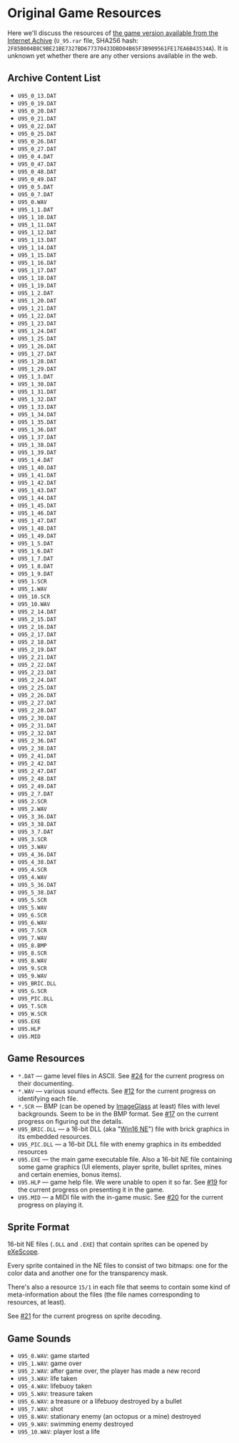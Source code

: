 Original Game Resources
=======================

Here we'll discuss the resources of [the game version available from the Internet Achive][archive.u95] (`U_95.rar` file, SHA256 hash: `2F85B004B8C9BE21BE7327BD677370433DBD04B65F3B909561FE17EA6B43534A`). It is unknown yet whether there are any other versions available in the web.

Archive Content List
--------------------

- `U95_0_13.DAT`
- `U95_0_19.DAT`
- `U95_0_20.DAT`
- `U95_0_21.DAT`
- `U95_0_22.DAT`
- `U95_0_25.DAT`
- `U95_0_26.DAT`
- `U95_0_27.DAT`
- `U95_0_4.DAT`
- `U95_0_47.DAT`
- `U95_0_48.DAT`
- `U95_0_49.DAT`
- `U95_0_5.DAT`
- `U95_0_7.DAT`
- `U95_0.WAV`
- `U95_1_1.DAT`
- `U95_1_10.DAT`
- `U95_1_11.DAT`
- `U95_1_12.DAT`
- `U95_1_13.DAT`
- `U95_1_14.DAT`
- `U95_1_15.DAT`
- `U95_1_16.DAT`
- `U95_1_17.DAT`
- `U95_1_18.DAT`
- `U95_1_19.DAT`
- `U95_1_2.DAT`
- `U95_1_20.DAT`
- `U95_1_21.DAT`
- `U95_1_22.DAT`
- `U95_1_23.DAT`
- `U95_1_24.DAT`
- `U95_1_25.DAT`
- `U95_1_26.DAT`
- `U95_1_27.DAT`
- `U95_1_28.DAT`
- `U95_1_29.DAT`
- `U95_1_3.DAT`
- `U95_1_30.DAT`
- `U95_1_31.DAT`
- `U95_1_32.DAT`
- `U95_1_33.DAT`
- `U95_1_34.DAT`
- `U95_1_35.DAT`
- `U95_1_36.DAT`
- `U95_1_37.DAT`
- `U95_1_38.DAT`
- `U95_1_39.DAT`
- `U95_1_4.DAT`
- `U95_1_40.DAT`
- `U95_1_41.DAT`
- `U95_1_42.DAT`
- `U95_1_43.DAT`
- `U95_1_44.DAT`
- `U95_1_45.DAT`
- `U95_1_46.DAT`
- `U95_1_47.DAT`
- `U95_1_48.DAT`
- `U95_1_49.DAT`
- `U95_1_5.DAT`
- `U95_1_6.DAT`
- `U95_1_7.DAT`
- `U95_1_8.DAT`
- `U95_1_9.DAT`
- `U95_1.SCR`
- `U95_1.WAV`
- `U95_10.SCR`
- `U95_10.WAV`
- `U95_2_14.DAT`
- `U95_2_15.DAT`
- `U95_2_16.DAT`
- `U95_2_17.DAT`
- `U95_2_18.DAT`
- `U95_2_19.DAT`
- `U95_2_21.DAT`
- `U95_2_22.DAT`
- `U95_2_23.DAT`
- `U95_2_24.DAT`
- `U95_2_25.DAT`
- `U95_2_26.DAT`
- `U95_2_27.DAT`
- `U95_2_28.DAT`
- `U95_2_30.DAT`
- `U95_2_31.DAT`
- `U95_2_32.DAT`
- `U95_2_36.DAT`
- `U95_2_38.DAT`
- `U95_2_41.DAT`
- `U95_2_42.DAT`
- `U95_2_47.DAT`
- `U95_2_48.DAT`
- `U95_2_49.DAT`
- `U95_2_7.DAT`
- `U95_2.SCR`
- `U95_2.WAV`
- `U95_3_36.DAT`
- `U95_3_38.DAT`
- `U95_3_7.DAT`
- `U95_3.SCR`
- `U95_3.WAV`
- `U95_4_36.DAT`
- `U95_4_38.DAT`
- `U95_4.SCR`
- `U95_4.WAV`
- `U95_5_36.DAT`
- `U95_5_38.DAT`
- `U95_5.SCR`
- `U95_5.WAV`
- `U95_6.SCR`
- `U95_6.WAV`
- `U95_7.SCR`
- `U95_7.WAV`
- `U95_8.BMP`
- `U95_8.SCR`
- `U95_8.WAV`
- `U95_9.SCR`
- `U95_9.WAV`
- `U95_BRIC.DLL`
- `U95_G.SCR`
- `U95_PIC.DLL`
- `U95_T.SCR`
- `U95_W.SCR`
- `U95.EXE`
- `U95.HLP`
- `U95.MID`

Game Resources
--------------

- `*.DAT` — game level files in ASCII. See [#24][issue.24] for the current progress on their documenting.
- `*.WAV` — various sound effects. See [#12][issue.12] for the current progress on identifying each file.
- `*.SCR` — BMP (can be opened by [ImageGlass][image-glass] at least) files with level backgrounds. Seem to be in the BMP format. See [#17][issue.17] on the current progress on figuring out the details. 
- `U95_BRIC.DLL` — a 16-bit DLL (aka "[Win16 NE][win16-ne]") file with brick graphics in its embedded resources.
- `U95_PIC.DLL` — a 16-bit DLL file with enemy graphics in its embedded resources
- `U95.EXE` — the main game executable file. Also a 16-bit NE file containing some game graphics (UI elements, player sprite, bullet sprites, mines and certain enemies, bonus items).
- `U95.HLP` — game help file. We were unable to open it so far. See [#19][issue.19] for the current progress on presenting it in the game.
- `U95.MID` — a MIDI file with the in-game music. See [#20][issue.20] for the current progress on playing it.

Sprite Format
-------------

16-bit NE files (`.DLL` and `.EXE`) that contain sprites can be opened by [eXeScope][exe-scope].

Every sprite contained in the NE files to consist of two bitmaps: one for the color data and another one for the transparency mask.

There's also a resource `15/1` in each file that seems to contain some kind of meta-information about the files (the file names corresponding to resources, at least).

See [#21][issue.21] for the current progress on sprite decoding.

Game Sounds
-----------

- `U95_0.WAV`: game started
- `U95_1.WAV`: game over
- `U95_2.WAV`: after game over, the player has made a new record
- `U95_3.WAV`: life taken
- `U95_4.WAV`: lifebuoy taken
- `U95_5.WAV`: treasure taken
- `U95_6.WAV`: a treasure or a lifebuoy destroyed by a bullet
- `U95_7.WAV`: shot
- `U95_8.WAV`: stationary enemy (an octopus or a mine) destroyed
- `U95_9.WAV`: swimming enemy destroyed
- `U95_10.WAV`: player lost a life

[archive.u95]: https://archive.org/details/u-95_20230304
[exe-scope]: http://www.filefacts.com/exescope-info 
[image-glass]: https://imageglass.org/
[issue.12]: https://github.com/ForNeVeR/O21/issues/12
[issue.17]: https://github.com/ForNeVeR/O21/issues/17
[issue.19]: https://github.com/ForNeVeR/O21/issues/19
[issue.20]: https://github.com/ForNeVeR/O21/issues/20
[issue.21]: https://github.com/ForNeVeR/O21/issues/21
[issue.24]: https://github.com/ForNeVeR/O21/issues/24
[win16-ne]: https://jeffpar.github.io/kbarchive/kb/065/Q65122/
